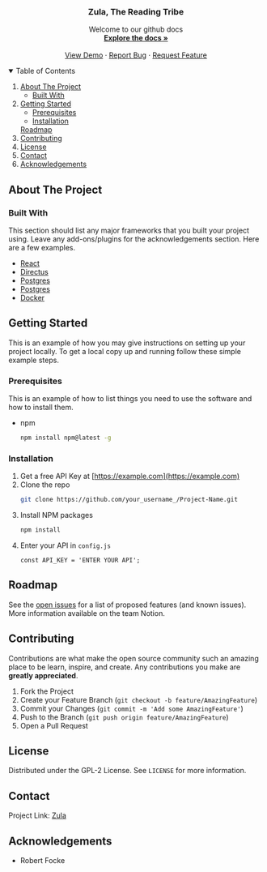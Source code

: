 <br />
<p align="center">
  <!-- <a href="https://github.com/shinroo/zula">
    <img src="images/logo.png" alt="Logo" width="80" height="80">
  </a> -->

  <h3 align="center">Zula, The Reading Tribe</h3>

  <p align="center">
    Welcome to our github docs
    <br />
    <a href="https://github.com/shinroo/zula"><strong>Explore the docs »</strong></a>
    <br />
    <br />
    <a href="https://reading-tribe.anvil.app/">View Demo</a>
    ·
    <a href="https://github.com/shinroo/zula/issues">Report Bug</a>
    ·
    <a href="https://github.com/shinroo/zula/issues">Request Feature</a>
  </p>
</p>



<!-- TABLE OF CONTENTS -->
<details open="open">
  <summary>Table of Contents</summary>
  <ol>
    <li>
      <a href="#about-the-project">About The Project</a>
      <ul>
        <li><a href="#built-with">Built With</a></li>
      </ul>
    </li>
    <li>
      <a href="#getting-started">Getting Started</a>
      <ul>
        <li><a href="#prerequisites">Prerequisites</a></li>
        <li><a href="#installation">Installation</a></li>
      </ul>
    </li
    <li><a href="#roadmap">Roadmap</a></li>
    <li><a href="#contributing">Contributing</a></li>
    <li><a href="#license">License</a></li>
    <li><a href="#contact">Contact</a></li>
    <li><a href="#acknowledgements">Acknowledgements</a></li>
  </ol>
</details>



<!-- ABOUT THE PROJECT -->
## About The Project



### Built With

This section should list any major frameworks that you built your project using. Leave any add-ons/plugins for the acknowledgements section. Here are a few examples.
* [React](https://getbootstrap.com)
* [Directus](https://jquery.com)
* [Postgres](https://laravel.com)
* [Postgres](https://laravel.com)
* [Docker](https://laravel.com)

<!-- GETTING STARTED -->
## Getting Started

This is an example of how you may give instructions on setting up your project locally.
To get a local copy up and running follow these simple example steps.

### Prerequisites

This is an example of how to list things you need to use the software and how to install them.
* npm
  ```sh
  npm install npm@latest -g
  ```

### Installation

1. Get a free API Key at [https://example.com](https://example.com)
2. Clone the repo
   ```sh
   git clone https://github.com/your_username_/Project-Name.git
   ```
3. Install NPM packages
   ```sh
   npm install
   ```
4. Enter your API in `config.js`
   ```JS
   const API_KEY = 'ENTER YOUR API';
   ```

<!-- ROADMAP -->
## Roadmap

See the [open issues](https://github.com/shinroo/zula/issues) for a list of proposed features (and known issues). More information available on the team Notion.

<!-- CONTRIBUTING -->
## Contributing

Contributions are what make the open source community such an amazing place to be learn, inspire, and create. Any contributions you make are **greatly appreciated**.

1. Fork the Project
2. Create your Feature Branch (`git checkout -b feature/AmazingFeature`)
3. Commit your Changes (`git commit -m 'Add some AmazingFeature'`)
4. Push to the Branch (`git push origin feature/AmazingFeature`)
5. Open a Pull Request

<!-- LICENSE -->
## License

Distributed under the GPL-2 License. See `LICENSE` for more information.


<!-- CONTACT -->
## Contact

Project Link: [Zula](https://github.com/shinroo/zula)



<!-- ACKNOWLEDGEMENTS -->
## Acknowledgements
* Robert Focke